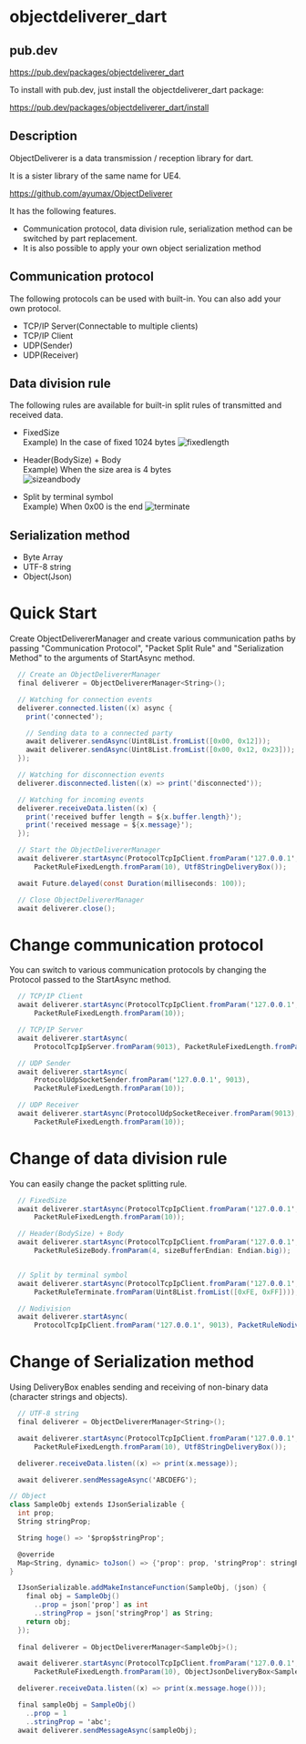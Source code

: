 # objectdeliverer_dart

## pub.dev
https://pub.dev/packages/objectdeliverer_dart

To install with pub.dev, just install the objectdeliverer_dart package:

https://pub.dev/packages/objectdeliverer_dart/install

## Description
ObjectDeliverer is a data transmission / reception library for dart.

It is a sister library of the same name for UE4.

https://github.com/ayumax/ObjectDeliverer

It has the following features.

+ Communication protocol, data division rule, serialization method can be switched by part replacement.
+ It is also possible to apply your own object serialization method

## Communication protocol
The following protocols can be used with built-in.
You can also add your own protocol.
+ TCP/IP Server(Connectable to multiple clients)
+ TCP/IP Client
+ UDP(Sender)
+ UDP(Receiver)

## Data division rule
The following rules are available for built-in split rules of transmitted and received data.
+ FixedSize  
	Example) In the case of fixed 1024 bytes
	![fixedlength](https://user-images.githubusercontent.com/8191970/56475737-7d999f00-64c7-11e9-8e9e-0182f1af8156.png)


+ Header(BodySize) + Body  
	Example) When the size area is 4 bytes  
	![sizeandbody](https://user-images.githubusercontent.com/8191970/56475796-6e672100-64c8-11e9-8cf0-6524f2899be0.png)


+ Split by terminal symbol  
	Example) When 0x00 is the end
	![terminate](https://user-images.githubusercontent.com/8191970/56475740-82f6e980-64c7-11e9-91a6-05d77cfdbd60.png)

## Serialization method
+ Byte Array
+ UTF-8 string
+ Object(Json)


# Quick Start
Create ObjectDelivererManager and create various communication paths by passing "Communication Protocol", "Packet Split Rule" and "Serialization Method" to the arguments of StartAsync method.

```cs
  // Create an ObjectDelivererManager
  final deliverer = ObjectDelivererManager<String>();

  // Watching for connection events
  deliverer.connected.listen((x) async {
    print('connected');

    // Sending data to a connected party
    await deliverer.sendAsync(Uint8List.fromList([0x00, 0x12]));
    await deliverer.sendAsync(Uint8List.fromList([0x00, 0x12, 0x23]));
  });

  // Watching for disconnection events
  deliverer.disconnected.listen((x) => print('disconnected'));

  // Watching for incoming events
  deliverer.receiveData.listen((x) {
    print('received buffer length = ${x.buffer.length}');
    print('received message = ${x.message}');
  });

  // Start the ObjectDelivererManager
  await deliverer.startAsync(ProtocolTcpIpClient.fromParam('127.0.0.1', 9013),
      PacketRuleFixedLength.fromParam(10), Utf8StringDeliveryBox());

  await Future.delayed(const Duration(milliseconds: 100));

  // Close ObjectDelivererManager
  await deliverer.close();

```

# Change communication protocol
You can switch to various communication protocols by changing the Protocol passed to the StartAsync method.

```cs
  // TCP/IP Client
  await deliverer.startAsync(ProtocolTcpIpClient.fromParam('127.0.0.1', 9013),
      PacketRuleFixedLength.fromParam(10));

  // TCP/IP Server
  await deliverer.startAsync(
      ProtocolTcpIpServer.fromParam(9013), PacketRuleFixedLength.fromParam(10));

  // UDP Sender
  await deliverer.startAsync(
      ProtocolUdpSocketSender.fromParam('127.0.0.1', 9013),
      PacketRuleFixedLength.fromParam(10));

  // UDP Receiver
  await deliverer.startAsync(ProtocolUdpSocketReceiver.fromParam(9013),
      PacketRuleFixedLength.fromParam(10));

```

# Change of data division rule
You can easily change the packet splitting rule.

```cs
  // FixedSize
  await deliverer.startAsync(ProtocolTcpIpClient.fromParam('127.0.0.1', 9013),
      PacketRuleFixedLength.fromParam(10));

  // Header(BodySize) + Body
  await deliverer.startAsync(ProtocolTcpIpClient.fromParam('127.0.0.1', 9013),
      PacketRuleSizeBody.fromParam(4, sizeBufferEndian: Endian.big));


  // Split by terminal symbol
  await deliverer.startAsync(ProtocolTcpIpClient.fromParam('127.0.0.1', 9013),
      PacketRuleTerminate.fromParam(Uint8List.fromList([0xFE, 0xFF])));

  // Nodivision
  await deliverer.startAsync(
      ProtocolTcpIpClient.fromParam('127.0.0.1', 9013), PacketRuleNodivision());
```

# Change of Serialization method
Using DeliveryBox enables sending and receiving of non-binary data (character strings and objects).

```cs
  // UTF-8 string
  final deliverer = ObjectDelivererManager<String>();

  await deliverer.startAsync(ProtocolTcpIpClient.fromParam('127.0.0.1', 9013),
      PacketRuleFixedLength.fromParam(10), Utf8StringDeliveryBox());

  deliverer.receiveData.listen((x) => print(x.message));

  await deliverer.sendMessageAsync('ABCDEFG');
```

```cs
// Object
class SampleObj extends IJsonSerializable {
  int prop;
  String stringProp;

  String hoge() => '$prop$stringProp';

  @override
  Map<String, dynamic> toJson() => {'prop': prop, 'stringProp': stringProp};
}

  IJsonSerializable.addMakeInstanceFunction(SampleObj, (json) {
    final obj = SampleObj()
      ..prop = json['prop'] as int
      ..stringProp = json['stringProp'] as String;
    return obj;
  });
  
  final deliverer = ObjectDelivererManager<SampleObj>();

  await deliverer.startAsync(ProtocolTcpIpClient.fromParam('127.0.0.1', 9013),
      PacketRuleFixedLength.fromParam(10), ObjectJsonDeliveryBox<SampleObj>());

  deliverer.receiveData.listen((x) => print(x.message.hoge()));

  final sampleObj = SampleObj()
    ..prop = 1
    ..stringProp = 'abc';
  await deliverer.sendMessageAsync(sampleObj);

```
